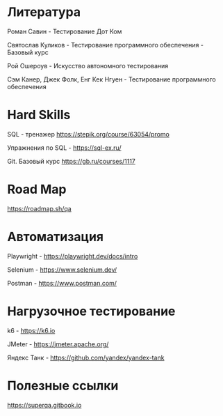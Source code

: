 # Литература
Роман Савин - Тестирование Дот Ком

Святослав Куликов - Тестирование программного обеспечения - Базовый курс

Рой Ошероув - Искусство автономного тестирования

Сэм Канер, Джек Фолк, Енг Кек Нгуен - Тестирование программного обеспечения

# Hard Skills
SQL - тренажер https://stepik.org/course/63054/promo

Упражнения по SQL - https://sql-ex.ru/

Git. Базовый курс https://gb.ru/courses/1117

# Road Map
https://roadmap.sh/qa

# Автоматизация
Playwright - https://playwright.dev/docs/intro

Selenium - https://www.selenium.dev/

Postman - https://www.postman.com/

# Нагрузочное тестирование
k6 - https://k6.io

JMeter - https://jmeter.apache.org/

Яндекс Танк - https://github.com/yandex/yandex-tank

# Полезные ссылки 

https://superqa.gitbook.io

